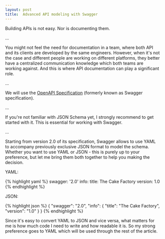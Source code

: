 ```yaml
---
layout: post
title:  Advanced API modeling with Swagger
---
```


Building APIs is not easy. Nor is documenting them.

...


You might not feel the need for documentation in a team, where both API and its clients are developed by the same
engineers. However, when it's not the case and different people are working on different platforms, they better have a
centralized communication knowledge which both teams are working against. And this is where API documentation can play a
significant role.

...

We will use the [OpenAPI Specification] (formerly known as Swagger specification).

[OpenAPI Specification]: https://github.com/OAI/OpenAPI-Specification

...

If you're not familiar with JSON Schema yet, I strongly recommend to get started with it. This is essential for working
with Swagger.

...

Starting from version 2.0 of its specification, Swagger allows to use YAML to accompany previously exclusive JSON format
to model the schema. Whether you want to use YAML or JSON - this is purely up to your preference, but let me bring them
both together to help you making the decision.

YAML:

{% highlight yaml %}
swagger: '2.0'
info:
    title: The Cake Factory
    version: 1.0
{% endhighlight %}

JSON:

{% highlight json %}
{
    "swagger": "2.0",
    "info": {
        "title": "The Cake Factory",
        "version": "1.0"
    }
}
{% endhighlight %}

Since it's easy to convert YAML to JSON and vice versa, what matters for me is how much code I need to write and how
readable it is. So my strong preference goes to YAML which will be used through the rest of the article.
